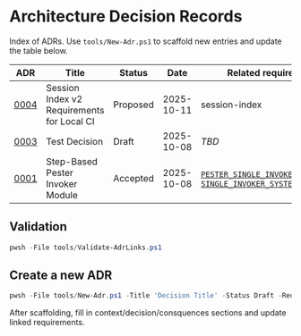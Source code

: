 <!-- markdownlint-disable-next-line MD041 -->
# Architecture Decision Records

Index of ADRs. Use `tools/New-Adr.ps1` to scaffold new entries and update the table below.

| ADR | Title | Status | Date | Related requirements |
| --- | ----- | ------ | ---- | -------------------- |
| [0004](0004-session-index-v2-requirements.md) | Session Index v2 Requirements for Local CI | Proposed | 2025-10-11 | session-index |
| [0003](0003-test-decision.md) | Test Decision | Draft | 2025-10-08 | _TBD_ |
| [0001](0001-single-invoker-step-module.md) | Step-Based Pester Invoker Module | Accepted | 2025-10-08 | [`PESTER_SINGLE_INVOKER`](../requirements/PESTER_SINGLE_INVOKER.md), [`SINGLE_INVOKER_SYSTEM_DEFINITION`](../requirements/SINGLE_INVOKER_SYSTEM_DEFINITION.md) |

## Validation

```powershell
pwsh -File tools/Validate-AdrLinks.ps1
```

## Create a new ADR

```powershell
pwsh -File tools/New-Adr.ps1 -Title 'Decision Title' -Status Draft -Requirements PESTER_SINGLE_INVOKER
```

After scaffolding, fill in context/decision/consquences sections and update linked requirements.
